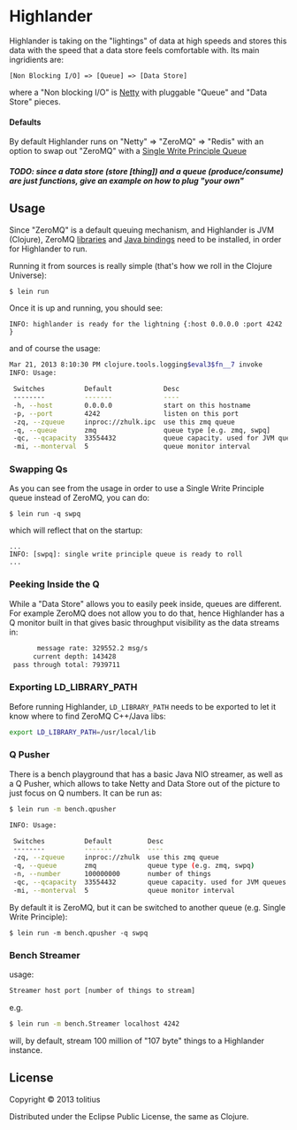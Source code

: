 # Highlander

Highlander is taking on the "lightings" of data at high speeds and stores this data with the speed that a data store feels comfortable with. Its main ingridients are: 

```
[Non Blocking I/O] => [Queue] => [Data Store]
```

where a "Non blocking I/O" is [Netty](http://netty.io/) with pluggable "Queue" and "Data Store" pieces.

#### Defaults
By default Highlander runs on "Netty" => "ZeroMQ" => "Redis"
with an option to swap out "ZeroMQ" with a [Single Write Principle Queue](http://mechanical-sympathy.blogspot.com/2011/09/single-writer-principle.html)

##### _TODO: since a data store (store [thing]) and a queue (produce/consume) are just functions, give an example on how to plug "your own"_

## Usage

Since "ZeroMQ" is a default queuing mechanism, and Highlander is JVM (Clojure), ZeroMQ [libraries](http://www.zeromq.org/intro:get-the-software) and [Java bindings](http://www.zeromq.org/bindings:java) need to be installed, in order for Highlander to run.

Running it from sources is really simple (that's how we roll in the Clojure Universe):

```bash
$ lein run
```

Once it is up and running, you should see:
```
INFO: highlander is ready for the lightning {:host 0.0.0.0 :port 4242 }
```

and of course the usage:
```bash
Mar 21, 2013 8:10:30 PM clojure.tools.logging$eval3$fn__7 invoke
INFO: Usage:

 Switches          Default             Desc
 --------          -------             ----
 -h, --host        0.0.0.0             start on this hostname
 -p, --port        4242                listen on this port
 -zq, --zqueue     inproc://zhulk.ipc  use this zmq queue
 -q, --queue       zmq                 queue type [e.g. zmq, swpq]
 -qc, --qcapacity  33554432            queue capacity. used for JVM queues
 -mi, --monterval  5                   queue monitor interval
```

### Swapping Qs

As you can see from the usage in order to use a Single Write Principle queue instead of ZeroMQ, you can do:

```
$ lein run -q swpq
```

which will reflect that on the startup:

```
...
INFO: [swpq]: single write principle queue is ready to roll
...
```

### Peeking Inside the Q

While a "Data Store" allows you to easily peek inside, queues are different. For example ZeroMQ does not allow you to do that, hence Highlander has a Q monitor built in that gives basic throughput visibility as the data streams in:

```bash
       message rate: 329552.2 msg/s
      current depth: 143428
 pass through total: 7939711
```

### Exporting LD_LIBRARY_PATH

Before running Highlander, `LD_LIBRARY_PATH` needs to be exported to let it know where to find ZeroMQ C++/Java libs:
```bash
export LD_LIBRARY_PATH=/usr/local/lib
```


### Q Pusher

There is a bench playground that has a basic Java NIO streamer, as well as a Q Pusher, which allows to take Netty and Data Store out of the picture to just focus on Q numbers. It can be run as:

```bash
$ lein run -m bench.qpusher
```

```bash
INFO: Usage:

 Switches          Default         Desc
 --------          -------         ----
 -zq, --zqueue     inproc://zhulk  use this zmq queue
 -q, --queue       zmq             queue type (e.g. zmq, swpq)
 -n, --number      100000000       number of things
 -qc, --qcapacity  33554432        queue capacity. used for JVM queues
 -mi, --monterval  5               queue monitor interval
```

By default it is ZeroMQ, but it can be switched to another queue (e.g. Single Write Principle):

```
$ lein run -m bench.qpusher -q swpq
```

### Bench Streamer

usage:

```bash
Streamer host port [number of things to stream]
```

e.g.

```bash
$ lein run -m bench.Streamer localhost 4242
```

will, by default, stream 100 million of "107 byte" things to a Highlander instance. 

## License

Copyright © 2013 tolitius

Distributed under the Eclipse Public License, the same as Clojure.
